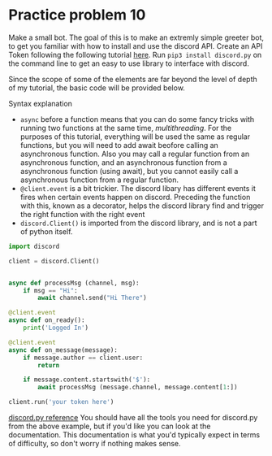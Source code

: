 # Practice problem 10


Make a small bot. The goal of this is to make an extremly simple greeter bot, to get you familiar with how to install and use the discord API. Create an API Token following the following tutorial [here](https://www.writebots.com/discord-bot-token/). Run `pip3 install discord.py` on the command line to get an easy to use library to interface with discord. 

Since the scope of some of the elements are far beyond the level of depth of my tutorial, the basic code will be provided below.

Syntax explanation
* `async` before a function means that you can do some fancy tricks with running two functions at the same time, *multithreading*. For the purposes of this tutorial, everything will be used the same as regular functions, but you will need to add await beofore calling an asynchronous function. Also you may call a regular function from an asynchronous function, and an asynchronous function from a asynchronous function (using await), but you cannot easily call a asynchronous function from a regular function.
* `@client.event` is a bit trickier. The discord libary has different events it fires when certain events happen on discord. Preceding the function with this, known as a decorator, helps the discord library find and trigger the right function with the right event
* `discord.Client()` is imported from the discord library, and is not a part of python itself. 



```python
import discord

client = discord.Client()


async def processMsg (channel, msg):
    if msg == "Hi":
        await channel.send("Hi There")

@client.event
async def on_ready():
    print('Logged In')

@client.event
async def on_message(message):
    if message.author == client.user:
        return

    if message.content.startswith('$'):
        await processMsg (message.channel, message.content[1:])

client.run('your token here')
```
 
 

 [discord.py reference](https://discordpy.readthedocs.io/en/latest/api.html) You should have all the tools you need for discord.py from the above example, but if you'd like you can look at the documentation. This documentation is what you'd typically expect in terms of difficulty, so don't worry if nothing makes sense.